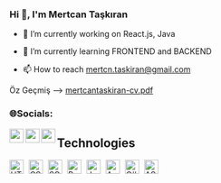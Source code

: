 ### Hi 👋, I'm Mertcan Taşkıran

- 🔭 I’m currently working on React.js, Java
- 🌱 I’m currently learning FRONTEND and BACKEND

- 📫 How to reach mertcn.taskiran@gmail.com

Öz Geçmiş --> [mertcantaskiran-cv.pdf](https://github.com/mertcan-taskiran/mertcan-taskiran/files/11405671/mertcantaskiran-cv.pdf)

### 🌐Socials:

[<img align="left" alt="yourusername | LinkedIn" width="25px" height="25px" src="https://raw.githubusercontent.com/peterthehan/peterthehan/master/assets/linkedin.svg" />][linkedin]
[<img align="left" alt="yourusername | Instagram" width="25px" height="25px" src="https://raw.githubusercontent.com/peterthehan/peterthehan/master/assets/instagram.svg" />][instagram]
[<img align="left" alt="your-discord-username | Discord" width="25px" height="25px" src="https://raw.githubusercontent.com/peterthehan/peterthehan/master/assets/discord.svg" />][discord]

[linkedin]: https://linkedin.com/in/mertcntaskiran/
[instagram]: https://instagram.com/mertcan.tskrn/
[discord]: https://discordapp.com/users/Mertcan#0694

## Technologies

<div>
  <img src="https://cdn.jsdelivr.net/npm/programming-languages-logos/src/html/html.png" alt="HTML" style="width: 25px; height: 25px; margin-right: 5px;">
  <img src="https://cdn.jsdelivr.net/npm/programming-languages-logos/src/css/css.png" alt="CSS" style="width: 25px; height: 25px; margin-right: 5px;">
  <img src="https://cdn.jsdelivr.net/npm/programming-languages-logos/src/sass/sass.png" alt="SCSS" style="width: 25px; height: 25px; margin-right: 5px;">
  <img src="https://cdn.jsdelivr.net/npm/programming-languages-logos/src/bootstrap/bootstrap.png" alt="Bootstrap" style="width: 25px; height: 25px; margin-right: 5px;">
  <img src="https://cdn.jsdelivr.net/npm/programming-languages-logos/src/javascript/javascript.png" alt="JavaScript" style="width: 25px; height: 25px; margin-right: 5px;">
  <img src="https://cdn.jsdelivr.net/npm/programming-languages-logos/src/angular/angular.png" alt="Angular" style="width: 25px; height: 25px; margin-right: 5px;">
  <img src="https://cdn.jsdelivr.net/npm/programming-languages-logos/src/csharp/csharp.png" alt="C#" style="width: 25px; height: 25px; margin-right: 5px;">
  <img src="https://cdn.jsdelivr.net/npm/programming-languages-logos/src/dotnet/dotnet.png" alt="ASP.NET" style="width: 25px; height: 25px;">
</div>
